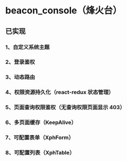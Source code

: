 # beacon_console（烽火台）

## 已实现

### 1、自定义系统主题

### 2、登录鉴权

### 3、动态路由

### 4、权限资源持久化（react-redux 状态管理）

### 5、页面查询权限鉴权（无查询权限页面显示 403）

### 6、多页面缓存（KeepAlive）

### 7、可配置表单（XphForm）

### 8、可配置列表（XphTable）
